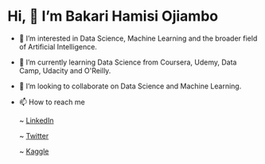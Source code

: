# Hi, 👋 I’m Bakari Hamisi Ojiambo 
- 👀 I’m interested in Data Science, Machine Learning and the broader field of Artificial Intelligence. 
- 🌱 I’m currently learning Data Science from Coursera, Udemy, Data Camp, Udacity and O'Reilly. 
- 💞️ I’m looking to collaborate on Data Science and Machine Learning. 
- 📫 How to reach me 

    ~ <a href="https://www.linkedin.com/in/bakari-hamisi-o-b82a00189">LinkedIn</a>
    
    ~ <a href="https://twitter.com/Bakari_Oj?t=tDNwCssAabRrj36KqHpaiw&s=09">Twitter</a>
    
    ~ <a href="https://www.kaggle.com/bakarihamisio">Kaggle</a>
    
<!---
Bakari01/Bakari01 is a ✨ special ✨ repository because its `README.md` (this file) appears on your GitHub profile.
You can click the Preview link to take a look at your changes.
--->
